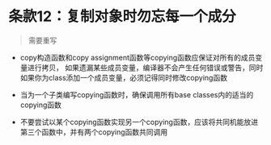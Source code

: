 # 条款12：复制对象时勿忘每一个成分

> 需要重写

- copy构造函数和copy assignment函数等copying函数应保证对所有的成员变量进行拷贝，
  如果遗漏某些成员变量，编译器不会产生任何错误或警告，同时如果你为class添加一个成员变量，必须记得同时修改copying函数

- 当为一个子类编写copying函数时，确保调用所有base classes内的适当的copying函数

- 不要尝试以某个copying函数实现另一个copying函数，应该将共同机能放进第三个函数中，并有两个copying函数共同调用
